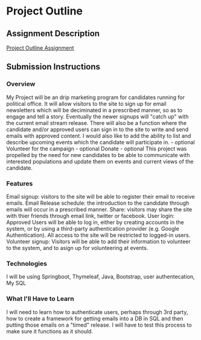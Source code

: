 # Project Outline


## Assignment Description
[Project Outline Assignment](https://github.com/jsjue/liftoff-assignments/edit/master/P2-Project_Outline/)

## Submission Instructions

### Overview
My Project will be an drip marketing program for candidates running for political office. It will allow visitors to the site to sign up for email newsletters which will be deciminated in a prescribed manner, so as to engage and tell a story. Eventually the newer signups will "catch up" with the current email stream release. There will also be a function where the candidate and/or approved users can sign in to the site to write and send emails with approved content.
I would also like to add the ability to list and describe upcoming events which the candidate will participate in. - optional
Volunteer for the campaign - optional
Donate - optional
This project was propelled by the need for new candidates to be able to communicate with interested populations and update them on events and current views of the candidate.

### Features
Email signup: visitors to the site will be able to register their email to receive emails.
Email Release schedule: the introduction to the candidate through emails will occur in a prescribed manner.
Share: visitors may share the site with thier friends through email link, twitter or facebook.
User login: Approved Users will be able to log in, either by creating accounts in the system, or by using a third-party authentication provider (e.g. Google Authentication). All access to the site will be restricted to logged-in users.
Volunteer signup: Visitors will be able to add their information to volunteer to the system, and to asign up for volunteering at events.

### Technologies
I will be using Springboot, Thymeleaf, Java, Bootstrap, user authentecation, My SQL


### What I'll Have to Learn
I will need to learn how to authenticate users, perhaps through 3rd party, how to create a framework for getting emails into a DB in SQL and then putting those emails on a "timed" release.
I will have to test this process to make sure it functions as it should.
